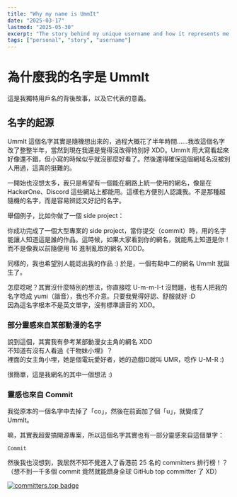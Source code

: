 ```yaml
---
title: "Why my name is UmmIt"
date: "2025-03-17"
lastmod: "2025-05-30"
excerpt: "The story behind my unique username and how it represents me... (繁體中文)"
tags: ["personal", "story", "username"]
---
```


# 為什麼我的名字是 UmmIt

這是我獨特用戶名的背後故事，以及它代表的意義。

## 名字的起源

UmmIt 這個名字其實是隨機想出來的，過程大概花了半年時間……我改這個名字改了整整半年，當然到現在我還是覺得沒改得特別好 XDD。UmmIt 用大寫看起來好像還不錯，但小寫的時候似乎就沒那麼好看了。然後還得確保這個網域名沒被別人用過，這真的挺難的。

一開始也沒想太多，我只是希望有一個能在網路上統一使用的網名，像是在 HackerOne、Discord 這些網站上都能用。這樣也方便別人認識我。不是那種超隨機的名字，而是容易辨認又好記的名字。

舉個例子，比如你做了一個 side project：

你成功完成了一個大型專案的 side project，當你提交（commit）時，用的名字能讓人知道這是誰的作品。這時候，如果大家看到你的網名，就能馬上知道是你！而不是像我以前隨便用 16 進制亂取的網名 XDDD。

同樣的，我也希望別人能認出我的作品 :)
於是，一個有點中二的網名 UmmIt 就誕生了。

怎麼唸呢？其實沒什麼特別的想法，你直接唸 U-m-m-I-t 沒問題，也有人把我的名字唸成 yumi（諧音），我也不介意。只要我覺得好認、舒服就好 :D  
因為這名字根本不是英文單字，沒有標準讀音的 XDD。

### 部分靈感來自某部動漫的名字

說到這個，其實我有參考某部動漫女主角的網名 XDD  
不知道有沒有人看過《干物妹小埋》？  
裡面的女主角小埋，她是個電玩愛好者，她的遊戲ID就叫 UMR，唸作 U-M-R :)

很簡單，這是我網名的其中一個想法 :)

### 靈感也來自 Commit

我從原本的一個名字中去掉了「co」，然後在前面加了個「u」，就變成了 UmmIt。

嘛，其實我超愛搞開源專案，所以這個名字其實也有一部分靈感來自這個單字：

```
Commit
```

然後我也沒想到，我居然不知不覺進入了香港前 25 名的 committers 排行榜！？  
（想不到一千多個 commit 竟然就能躋身全球 GitHub top committer 了 XD）

[![committers.top badge](https://user-badge.committers.top/hong_kong/UmmItC.svg)](https://user-badge.committers.top/hong_kong/UmmItC)
